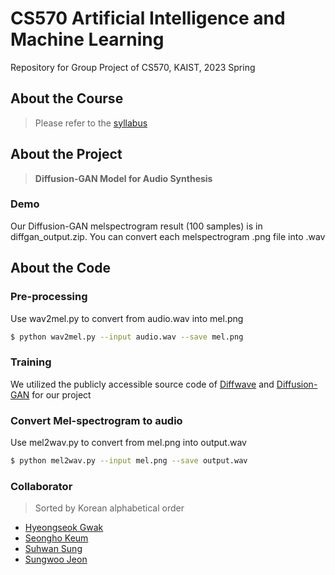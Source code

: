 # CS570 Artificial Intelligence and Machine Learning
Repository for Group Project of CS570, KAIST, 2023 Spring

## About the Course

> Please refer to the [syllabus](https://cais.kaist.ac.kr/syllabusInfo?year=2023&term=1&subject_no=36.570&lecture_class=&dept_id=4421)

## About the Project

>  **Diffusion-GAN Model for Audio Synthesis**

### Demo
Our Diffusion-GAN melspectrogram result (100 samples) is in diffgan_output.zip. You can convert each melspectrogram .png file into .wav

## About the Code

### Pre-processing
Use wav2mel.py to convert from audio.wav into mel.png
```bash
$ python wav2mel.py --input audio.wav --save mel.png
```

### Training
We utilized the publicly accessible source code of [Diffwave](https://github.com/lmnt-com/diffwave) and [Diffusion-GAN](https://github.com/Zhendong-Wang/Diffusion-GAN) for our project

### Convert Mel-spectrogram to audio
Use mel2wav.py to convert from mel.png into output.wav
```bash
$ python mel2wav.py --input mel.png --save output.wav
```

### Collaborator
> Sorted by Korean alphabetical order
* [Hyeongseok Gwak](https://github.com/khs5696)
* [Seongho Keum](https://github.com/Seongho18)
* [Suhwan Sung](https://github.com/yominx)
* [Sungwoo Jeon](https://github.com/marunero)

